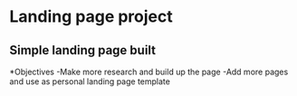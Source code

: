 # Landing page project

## Simple landing page built
*Objectives
-Make more research and build up the page
-Add more pages and use as personal landing page template